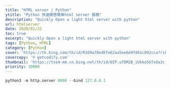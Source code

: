 ```yaml
---
title: "HTML server | Python"
ytitle: "Python 快速開啓簡單html server 服務"
description: "Quickly Open a light html server with python"
url: htmlserver
date: 2020/01/22
toc: true
excerpt: "Quickly Open a light html server with python"
tags: [Python, HTML]
category: [Python]
cover: 'https://th.bing.com/th/id/R3d9a78ed6fe62aa5ee6e9fd61c092cca?rik=I7LX8qXniM2YLQ&riu=http%3a%2f%2fgetcodify.com%2fwp-content%2fuploads%2f2016%2f10%2fPython_logo.jpg&w=680'
covercopy: '© getcodify.com'
thumbnail: 'https://tse4-mm.cn.bing.net/th/id/OIP.uTOM2B_iUkko5GTxOa3c-wAAAA'
priority: 10000
---
```





```python PYTHON
python3 -m http.server 8000 --bind 127.0.0.1
```
